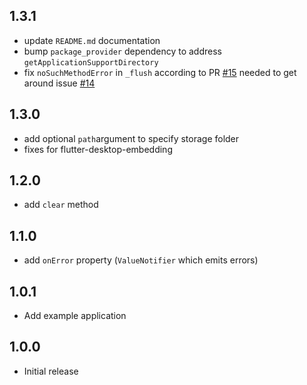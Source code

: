 ## 1.3.1
- update `README.md` documentation
- bump `package_provider` dependency to address `getApplicationSupportDirectory`
- fix `noSuchMethodError` in `_flush` according to PR [#15](https://github.com/lesnitsky/flutter_localstorage/pull/15) needed to get around issue [#14](https://github.com/lesnitsky/flutter_localstorage/issues/14)

## 1.3.0

- add optional `path`argument to specify storage folder
- fixes for flutter-desktop-embedding

## 1.2.0

- add `clear` method

## 1.1.0

- add `onError` property (`ValueNotifier` which emits errors)

## 1.0.1

- Add example application

## 1.0.0

- Initial release
